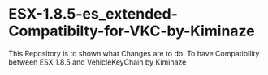 # ESX-1.8.5-es_extended-Compatibilty-for-VKC-by-Kiminaze
This Repository is to shown what Changes are to do. To have Compatibility between ESX 1.8.5 and VehicleKeyChain by Kiminaze
